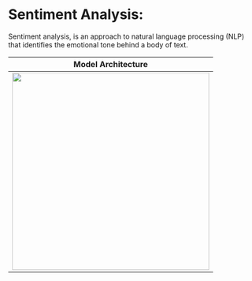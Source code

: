 # Sentiment Analysis:
Sentiment analysis, is an approach to natural language processing (NLP) that identifies the emotional tone behind a body of text. 

| Model Architecture     |
|------------|
| <img src="https://github.com/ashwani-adu3839/Natural-language-processing/blob/main/NLP_using_Tensorflow/Img/Sentence_Classification.png.svg.png" width="400"> |
